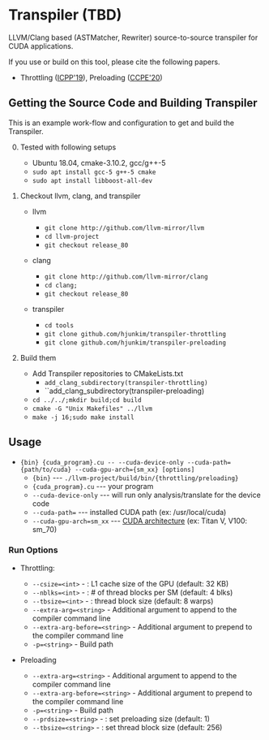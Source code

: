 # Transpiler (TBD)
LLVM/Clang based (ASTMatcher, Rewriter) source-to-source transpiler for CUDA applications.

If you use or build on this tool, please cite the following papers.
- Throttling ([ICPP'19](https://dl.acm.org/doi/10.1145/3337821.3337886)), Preloading ([CCPE'20](https://onlinelibrary.wiley.com/doi/full/10.1002/cpe.5512))

## Getting the Source Code and Building Transpiler
This is an example work-flow and configuration to get and build the Transpiler.

0. Tested with following setups
	* Ubuntu 18.04, cmake-3.10.2, gcc/g++-5
	* ``sudo apt install gcc-5 g++-5 cmake``
	* ``sudo apt install libboost-all-dev``

1. Checkout llvm, clang, and transpiler
	* llvm
		* ``git clone http://github.com/llvm-mirror/llvm``
		* ``cd llvm-project``
		* ``git checkout release_80``

	* clang
		* ``git clone http://github.com/llvm-mirror/clang``
		* ``cd clang;``
		* ``git checkout release_80``

	* transpiler
		* ``cd tools``
		* ``git clone github.com/hjunkim/transpiler-throttling``
		* ``git clone github.com/hjunkim/transpiler-preloading``

2. Build them
	* Add Transpiler repositories to CMakeLists.txt
		* ``add_clang_subdirectory(transpiler-throttling)``
		* ``add_clang_subdirectory(transpiler-preloading)
	* ``cd ../../;mkdir build;cd build``
	* ``cmake -G "Unix Makefiles" ../llvm``
	* ``make -j 16;sudo make install``

## Usage
* ``{bin} {cuda_program}.cu -- --cuda-device-only --cuda-path={path/to/cuda} --cuda-gpu-arch={sm_xx} [options]``
	* ``{bin}`` --- ``./llvm-project/build/bin/{throttling/preloading}``
	* ``{cuda_program}.cu`` --- your program
	* ``--cuda-device-only`` --- will run only analysis/translate for the device code
	* ``--cuda-path=`` --- installed CUDA path (ex: /usr/local/cuda)
	* ``--cuda-gpu-arch=sm_xx`` --- [CUDA architecture](https://en.wikipedia.org/wiki/CUDA) (ex: Titan V, V100: sm\_70)

### Run Options
* Throttling:
	* ``--csize=<int>``               - <csize> : L1 cache size of the GPU (default: 32 KB)
	* ``--nblks=<int>``               - <nblks> : # of thread blocks per SM (default: 4 blks)
	* ``--tbsize=<int>``              - <tbsize> : thread block size (default: 8 warps)
	* ``--extra-arg=<string>``        - Additional argument to append to the compiler command line
	* ``--extra-arg-before=<string>`` - Additional argument to prepend to the compiler command line
	* ``-p=<string>``                 - Build path

* Preloading	
	* ``--extra-arg=<string>``        - Additional argument to append to the compiler command line
	* ``--extra-arg-before=<string>`` - Additional argument to prepend to the compiler command line
	* ``-p=<string>``                 - Build path
	* ``--prdsize=<string>``          - <prdsize> : set preloading size (default: 1)
	* ``--tbsize=<string>``           - <tbsize> : set thread block size (default: 256)
